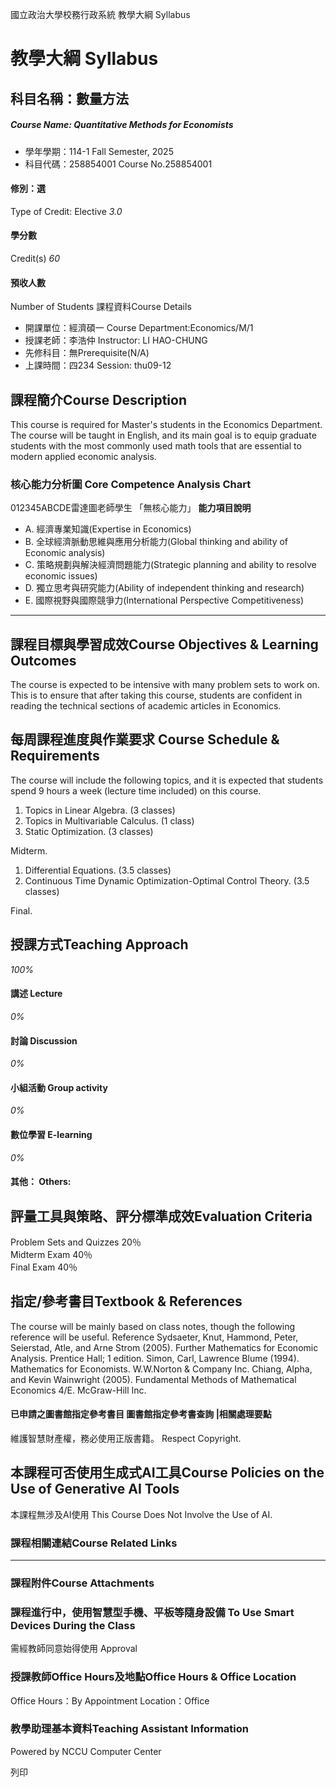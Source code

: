 國立政治大學校務行政系統 教學大綱 Syllabus
# 教學大綱 Syllabus
##  科目名稱：數量方法 
#####  Course Name: Quantitative Methods for Economists
  * 學年學期：114-1 Fall Semester, 2025 
  * 科目代碼：258854001 Course No.258854001


#### 修別：選
Type of Credit: Elective 
_3.0_
#### 學分數
Credit(s)
_60_
#### 預收人數
Number of Students
課程資料Course Details
  * 開課單位：經濟碩一 Course Department:Economics/M/1 
  * 授課老師：李浩仲 Instructor: LI HAO-CHUNG 
  * 先修科目：無Prerequisite(N/A)
  * 上課時間：四234 Session: thu09-12


##  課程簡介Course Description
This course is required for Master's students in the Economics Department. The course will be taught in English, and its main goal is to equip graduate students with the most commonly used math tools that are essential to modern applied economic analysis.
###  核心能力分析圖 Core Competence Analysis Chart
012345ABCDE雷達圖老師學生
「無核心能力」 
**能力項目說明**
  * A. 經濟專業知識(Expertise in Economics)
  * B. 全球經濟脈動思維與應用分析能力(Global thinking and ability of Economic analysis)
  * C. 策略規劃與解決經濟問題能力(Strategic planning and ability to resolve economic issues)
  * D. 獨立思考與研究能力(Ability of independent thinking and research)
  * E. 國際視野與國際競爭力(International Perspective Competitiveness)


* * *
##  課程目標與學習成效Course Objectives & Learning Outcomes 
The course is expected to be intensive with many problem sets to work on. This is to ensure that after taking this course, students are confident in reading the technical sections of academic articles in Economics.
##  每周課程進度與作業要求 Course Schedule & Requirements
The course will include the following topics, and it is expected that students spend 9 hours a week (lecture time included) on this course.
  1. Topics in Linear Algebra. (3 classes)
  2. Topics in Multivariable Calculus. (1 class)
  3. Static Optimization. (3 classes)


Midterm.
  1. Differential Equations. (3.5 classes)
  2. Continuous Time Dynamic Optimization-Optimal Control Theory. (3.5 classes)


Final.
##  授課方式Teaching Approach
_100%_
####  講述 Lecture
_0%_
####  討論 Discussion
_0%_
####  小組活動 Group activity
_0%_
####  數位學習 E-learning
_0%_
####  其他： Others:
##  評量工具與策略、評分標準成效Evaluation Criteria
Problem Sets and Quizzes 20％  
Midterm Exam 40％  
Final Exam 40％
##  指定/參考書目Textbook & References
The course will be mainly based on class notes, though the following reference will be useful.
Reference
Sydsaeter, Knut, Hammond, Peter, Seierstad, Atle, and Arne Strom (2005). Further Mathematics for Economic Analysis. Prentice Hall; 1 edition.
Simon, Carl, Lawrence Blume (1994). Mathematics for Economists. W.W.Norton & Company Inc.
Chiang, Alpha, and Kevin Wainwright (2005). Fundamental Methods of Mathematical Economics 4/E. McGraw-Hill Inc.
####  已申請之圖書館指定參考書目  圖書館指定參考書查詢 |相關處理要點
維護智慧財產權，務必使用正版書籍。 Respect Copyright.
##  本課程可否使用生成式AI工具Course Policies on the Use of Generative AI Tools
本課程無涉及AI使用 This Course Does Not Involve the Use of AI.
###  課程相關連結Course Related Links
* * *
###  課程附件Course Attachments
###  課程進行中，使用智慧型手機、平板等隨身設備 To Use Smart Devices During the Class
需經教師同意始得使用  Approval
###  授課教師Office Hours及地點Office Hours & Office Location
Office Hours：By Appointment
Location：Office
###  教學助理基本資料Teaching Assistant Information
Powered by NCCU Computer Center
  
列印

